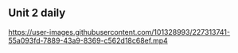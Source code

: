 ## Unit 2 daily


https://user-images.githubusercontent.com/101328993/227313741-55a093fd-7889-43a9-8369-c562d18c68ef.mp4

